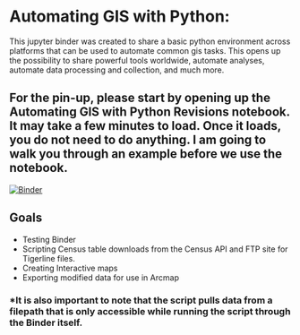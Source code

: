 # Automating GIS with Python:
This jupyter binder was created to share a basic python environment across platforms that can be used to automate common gis tasks. 
This opens up the possibility to share powerful tools worldwide, automate analyses, automate data processing and collection, and much more. 

## For the pin-up, please start by opening up the Automating GIS with Python Revisions notebook. It may take a few minutes to load. Once it loads, you do not need to do anything. I am going to walk you through an example before we use the notebook. 
[![Binder](https://mybinder.org/badge_logo.svg)](https://mybinder.org/v2/gh/calvinbrown32/GIS_Automation_Binder.git/master)

## Goals
- Testing Binder
- Scripting Census table downloads from the Census API and FTP site for Tigerline files. 
- Creating Interactive maps
- Exporting modified data for use in Arcmap

### *It is also important to note that the script pulls data from a filepath that is only accessible while running the script through the Binder itself. 

